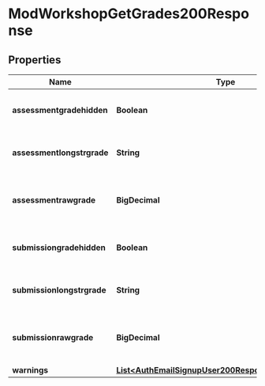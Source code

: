 

# ModWorkshopGetGrades200Response


## Properties

| Name | Type | Description | Notes |
|------------ | ------------- | ------------- | -------------|
|**assessmentgradehidden** | **Boolean** | Whether the grade is hidden or not. |  [optional] |
|**assessmentlongstrgrade** | **String** | The assessment string grade. |  [optional] |
|**assessmentrawgrade** | **BigDecimal** | The assessment raw (numeric) grade. |  [optional] |
|**submissiongradehidden** | **Boolean** | Whether the grade is hidden or not. |  [optional] |
|**submissionlongstrgrade** | **String** | The submission string grade. |  [optional] |
|**submissionrawgrade** | **BigDecimal** | The submission raw (numeric) grade. |  [optional] |
|**warnings** | [**List&lt;AuthEmailSignupUser200ResponseWarningsInner&gt;**](AuthEmailSignupUser200ResponseWarningsInner.md) |  |  [optional] |



